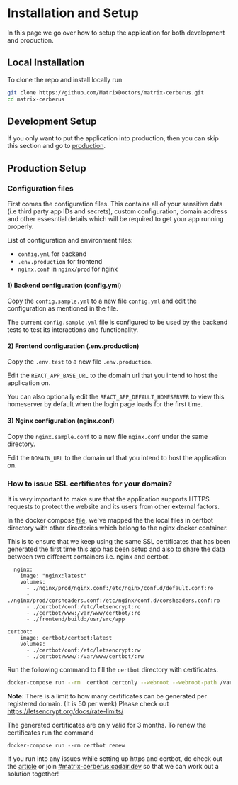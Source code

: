 Installation and Setup
==============

In this page we go over how to setup the application for both development and production.

## Local Installation

To clone the repo and install locally run
```bash
git clone https://github.com/MatrixDoctors/matrix-cerberus.git
cd matrix-cerberus
```

## Development Setup

If you only want to put the application into production, then you can skip this section and go to [production](#production-setup).


## Production Setup

### Configuration files

First comes the configuration files.
This contains all of your sensitive data (i.e third party app IDs and secrets), custom configuration, domain address and other essesntial details which will be required to get your app running properly.

List of configuration and environment files:
- `config.yml` for backend
- `.env.production` for frontend
- `nginx.conf` in `nginx/prod` for nginx


#### 1) Backend configuration (config.yml)

Copy the `config.sample.yml` to a new file `config.yml` and edit the configuration as mentioned in the file.

The current `config.sample.yml` file is configured to be used by the backend tests to test its interactions and functionality.

#### 2) Frontend configuration (.env.production)

Copy the `.env.test` to a new file `.env.production`.

Edit the `REACT_APP_BASE_URL` to the domain url that you intend to host the application on.

You can also optionally edit the `REACT_APP_DEFAULT_HOMESERVER` to view this homeserver by default when the login page loads for the first time.

#### 3) Nginx configuration (nginx.conf)

Copy the `nginx.sample.conf` to a new file `nginx.conf` under the same directory.

Edit the `DOMAIN_URL` to the domain url that you intend to host the application on.

### How to issue SSL certificates for your domain?

It is very important to make sure that the application supports HTTPS requests to protect the website and its users from other external factors.

In the docker compose [file](../docker-compose.yml), we've mapped the the local files in certbot directory with other directories which belong to the nginx docker container.

This is to ensure that we keep using the same SSL certificates that has been generated the first time this app has been setup and also to share the data between two different containers i.e. nginx and certbot.

```
  nginx:
    image: "nginx:latest"
    volumes:
      - ./nginx/prod/nginx.conf:/etc/nginx/conf.d/default.conf:ro
      - ./nginx/prod/corsheaders.conf:/etc/nginx/conf.d/corsheaders.conf:ro
      - ./certbot/conf:/etc/letsencrypt:ro
      - ./certbot/www:/var/www/certbot/:ro
      - ./frontend/build:/usr/src/app
```

```
certbot:
    image: certbot/certbot:latest
    volumes:
      - ./certbot/conf:/etc/letsencrypt:rw
      - ./certbot/www/:/var/www/certbot/:rw
```

Run the following command to fill the `certbot` directory with certificates.

```bash
docker-compose run --rm  certbot certonly --webroot --webroot-path /var/www/certbot/ -d {DOMAIN_URL}
```

**Note:**
There is a limit to how many certificates can be generated per registered domain. (It is 50 per week)
Please check out <https://letsencrypt.org/docs/rate-limits/>

The generated certificates are only valid for 3 months. To renew the certificates run the command

```
docker-compose run --rm certbot renew
```

If you run into any issues while setting up https and certbot, do check out the [article](https://mindsers.blog/post/https-using-nginx-certbot-docker/) or join [#matrix-cerberus:cadair.dev](https://matrix.to/#/#matrix-cerberus:cadair.com) so that we can work out a solution together!
